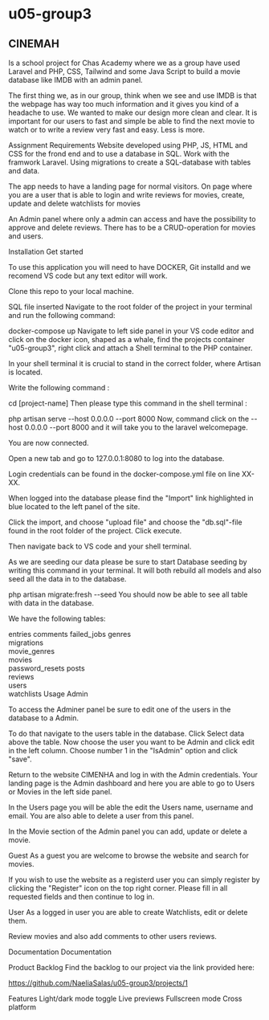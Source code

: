 # u05-group3

## CINEMAH
Is a school project for Chas Academy where we as a group have used Laravel and PHP, CSS, Tailwind and some Java Script to build a movie database like IMDB with an admin panel.

The first thing we, as in our group, think when we see and use IMDB is that the webpage has way too much information and it gives you kind of a headache to use. We wanted to make our design more clean and clear. It is important for our users to fast and simple be able to find the next movie to watch or to write a review very fast and easy. Less is more.

Assignment Requirements
Website developed using PHP, JS, HTML and CSS for the frond end and to use a database in SQL. Work with the framwork Laravel. Using migrations to create a SQL-database with tables and data.

The app needs to have a landing page for normal visitors. On page where you are a user that is able to login and write reviews for movies, create, update and delete watchlists for movies

An Admin panel where only a admin can access and have the possibility to approve and delete reviews. There has to be a CRUD-operation for movies and users.

Installation
Get started

To use this application you will need to have DOCKER, Git installd and we recomend VS code but any text editor will work.

Clone this repo to your local machine.

  SQL file inserted
Navigate to the root folder of the project in your terminal and run the following command:

docker-compose up
Navigate to left side panel in your VS code editor and click on the docker icon, shaped as a whale, find the projects container "u05-group3", right click and attach a Shell terminal to the PHP container.

In your shell terminal it is crucial to stand in the correct folder, where Artisan is located.

Write the following command :

cd [project-name]
Then please type this command in the shell terminal :

  php artisan serve --host 0.0.0.0 --port 8000
Now, command click on the --host 0.0.0.0 --port 8000 and it will take you to the laravel welcomepage.

You are now connected.

Open a new tab and go to 127.0.0.1:8080 to log into the database.

Login credentials can be found in the docker-compose.yml file on line XX-XX.

When logged into the database please find the "Import" link highlighted in blue located to the left panel of the site.

Click the import, and choose "upload file" and choose the "db.sql"-file found in the root folder of the project. Click execute.

Then navigate back to VS code and your shell terminal.

As we are seeding our data please be sure to start Database seeding by writing this command in your terminal. It will both rebuild all models and also seed all the data in to the database.

  php artisan migrate:fresh --seed
You should now be able to see all table with data in the database.

We have the following tables:

entries	
comments
failed_jobs	
genres	
migrations	
movie_genres	
movies	
password_resets	
posts	
reviews		
users	
watchlists
Usage
Admin

To access the Adminer panel be sure to edit one of the users in the database to a Admin.

To do that navigate to the users table in the database. Click Select data above the table. Now choose the user you want to be Admin and click edit in the left column. Choose number 1 in the "IsAdmin" option and click "save".

Return to the website CIMENHA and log in with the Admin credentials. Your landing page is the Admin dashboard and here you are able to go to Users or Movies in the left side panel.

In the Users page you will be able the edit the Users name, username and email. You are also able to delete a user from this panel.

In the Movie section of the Admin panel you can add, update or delete a movie.

Guest
As a guest you are welcome to browse the website and search for movies.

If you wish to use the website as a registerd user you can simply register by clicking the "Register" icon on the top right corner. Please fill in all requested fields and then continue to log in.

User
As a logged in user you are able to create Watchlists, edit or delete them.

Review movies and also add comments to other users reviews.

Documentation
Documentation

Product Backlog
Find the backlog to our project via the link provided here:

https://github.com/NaeliaSalas/u05-group3/projects/1

Features
Light/dark mode toggle
Live previews
Fullscreen mode
Cross platform
